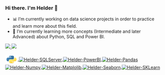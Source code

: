 ### Hi there. I'm Helder 👋



- 📊 I’m currently working on data science projects in order to practice and learn more about this field.
- 📖 I’m currently learning more concepts (Intermediate and later Advanced) about Python, SQL and Power BI.


<div align="left">
  <a href="https://github.com/hazukir">
  <img height="166em" src="https://github-readme-stats.vercel.app/api?username=hazukir&show_icons=true&theme=tokyonight&include_all_commits=true&count_private=true"/>
  <img height="166em" src="https://github-readme-stats.vercel.app/api/top-langs/?username=hazukir&layout=compact&langs_count=7&theme=tokyonight"/>
</div>
<div style="display: inline_block"><br>
  <img align="center" alt="Helder-Python" height="30" width="40" src="https://raw.githubusercontent.com/devicons/devicon/master/icons/python/python-original.svg">
  <img align="center" alt="Helder-SQLServer" height="30" width="40" src="https://cdn.jsdelivr.net/gh/devicons/devicon/icons/microsoftsqlserver/microsoftsqlserver-plain.svg">
  <img align="center" alt="Helder-PowerBI" height="30" width="40" src="https://github.com/microsoft/PowerBI-Icons/blob/main/SVG/Desktop.svg">
  <img align="center" alt="Helder-Pandas" height="30" width="40" src="https://cdn.jsdelivr.net/gh/devicons/devicon/icons/pandas/pandas-original-wordmark.svg">
  <img align="center" alt="Helder-Numpy" height="30" width="40" src="https://cdn.jsdelivr.net/gh/devicons/devicon/icons/numpy/numpy-original.svg">
  <img align="center" alt="Helder-Matplolib" height="30" width="40" src="https://upload.wikimedia.org/wikipedia/commons/8/84/Matplotlib_icon.svg">
  <img align="center" alt="Helder-Seaborn" height="30" width="40" src="https://github.com/mwaskom/seaborn/blob/master/doc/_static/logo-wide-lightbg.svg">
  <img align="center" alt="Helder-SKLearn" height="30" width="40" src="https://upload.wikimedia.org/wikipedia/commons/0/05/Scikit_learn_logo_small.svg">
</div>
  
